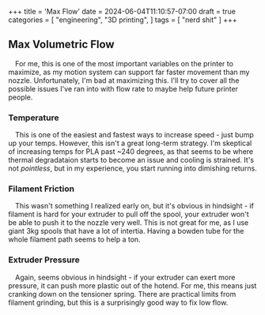 +++
title = 'Max Flow'
date = 2024-06-04T11:10:57-07:00
draft = true
categories = [
    "engineering",
    "3D printing",
]
tags = [
    "nerd shit"
]
+++

## Max Volumetric Flow

&emsp;For me, this is one of the most important variables on the printer to maximize, as my motion system can support far faster movement than my nozzle. Unfortunately, I'm bad at maximizing this. I'll try to cover all the possible issues I've ran into with flow rate to maybe help future printer people.

### Temperature

&emsp;This is one of the easiest and fastest ways to increase speed - just bump up your temps. However, this isn't a great long-term strategy. I'm skeptical of increasing temps for PLA past ~240 degrees, as that seems to be where thermal degradataion starts to become an issue and cooling is strained. It's not *pointless*, but in my experience, you start running into dimishing returns.

### Filament Friction

&emsp;This wasn't something I realized early on, but it's obvious in hindsight - if filament is hard for your extruder to pull off the spool, your extruder won't be able to push it to the nozzle very well. This is not great for me, as I use giant 3kg spools that have a lot of intertia. Having a bowden tube for the whole filament path seems to help a ton.

### Extruder Pressure

&emsp;Again, seems obvious in hindsight - if your extruder can exert more pressure, it can push more plastic out of the hotend. For me, this means just cranking down on the tensioner spring. There are practical limits from filament grinding, but this is a surprisingly good way to fix low flow.